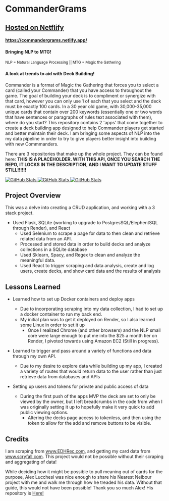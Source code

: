 # CommanderGrams
## [Hosted on Netflify](https://commandergrams.netlify.app/)
#### https://commandergrams.netlify.app/
#### Bringing NLP to MTG! 
<sub>NLP = Natural Language Processing || MTG = Magic the Gathering</sub>
#### A look at trends to aid with Deck Building!
Commander is a format of Magic the Gathering that forces you to select a card (called your Commander) that you have access to throughout the game.  The goal of building your deck is to compliment or synergize with that card, however you can only use 1 of each that you select and the deck must be exactly 100 cards. In a 30 year old game, with 30,000-35,000 unique cards that contain over 200 keywords (essentially one or two words that have sentences or paragraphs of rules text associated with them), where do you start?
This repository contains 2 'apps' that come together to create a deck building app designed to help Commander players get started and better maintain their deck.  I am bringing some aspects of NLP into the my data pipeline in order to try to give players better insight into building with new Commmanders.

There are 3 repositories that make up the whole project.  They can be found here:
**THIS IS A PLACEHOLDER. WITH THIS API, ONCE YOU SEARCH THE REPO, IT LOCKS IN THE DESCRIPTION, AND I WANT TO UPDATE STUFF STILL!!!!!!**
<div>
  <p>
    <a href="https://github.com/robertblindt/CommanderGrams-Backend">
      <img src="https://github-readme-stats.vercel.app/api/pin/?username=robertblindt&repo=CommanderGrams-Backend&theme=dark" alt="GitHub Stats"/>
    </a>
    <a href="https://github.com/robertblindt/CommanderGrams-Frontend">
      <img src="https://github-readme-stats.vercel.app/api/pin/?username=robertblindt&repo=CommanderGrams-Frontend&theme=dark" alt="GitHub Stats"/>
    </a>
    <a href="https://github.com/robertblindt/CommanderGrams-Scraper">
      <img src="https://github-readme-stats.vercel.app/api/pin/?username=robertblindt&repo=CommanderGrams-Scraper&theme=dark" alt="GitHub Stats"/>
    </a>
  </p>
</div>

## Project Overview
This was a delve into creating a CRUD application, and working with a 3 stack project.
- Used Flask, SQLite (working to upgrade to PostgresSQL/ElephentSQL through Render), and React
    - Used Selenium to scrape a page for data to then clean and retrieve related data from an API.
    - Processed and stored data in order to build decks and analyze collections in a SQLite database
    - Used Sklearn, Spacy, and Regex to clean and analyze the meaningful data.
    - Used React to trigger scraping and data analysis, create and log users, create decks, and show card data and the results of analysis

## Lessons Learned
- Learned how to set up Docker containers and deploy apps
    - Due to incorporating scraping into my data collection, I had to set up a docker container to run my back end.
    - My initial plan was to get it deployed on Render, so I also learned some Linux in order to set it up
        - Once I realized Chrome (and other browsers) and the NLP small core were large enough to put me into the $25 a month tier on Render, I pivoted towards using Amazon EC2 (Still in progress).  

- Learned to trigger and pass around a variety of functions and data through my own API.
    - Due to my desire to explore data while building up my app, I created a variety of routes that would return data to the user rather than just retrieve data from databases and APIs

- Setting up users and tokens for private and public access of data
    - During the first push of the apps MVP the deck are set to only be viewed by the owner, but I left breadcrumbs in the code from when I was originally setting it up to hopefully make it very quick to add public viewing options.
        - Altering the decks page access to tokenless, and then using the token to allow for the add and remove buttons to be visible.


## Credits
I am scraping from www.EDHRec.com, and getting my card data from www.scryfall.com.  This project would not be possible without their scraping and aggregating of data!

While deciding how it might be possible to pull meaning out of cards for the purpose, Alex Lucchesi was nice enough to share his Nearest Neibour project with me and walk me through how he treaded his data.  Without that guide, this would not have been possible!  Thank you so much Alex! 
His repository is [Here!](https://github.com/lucchesia7/mtg_app.git)